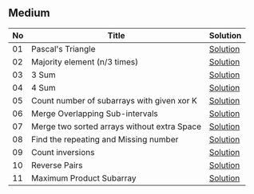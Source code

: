 ## Medium 

| No  | Title                                                    | Solution |
| --- | -----                                                    | -------  |
| 01 | Pascal's Triangle                                         | [Solution]()
| 02 | Majority element (n/3 times)                              | [Solution]()
| 03 | 3 Sum                                                     | [Solution]()
| 04 | 4 Sum                                                     | [Solution]()
| 05 | Count number of subarrays with given xor K                | [Solution]()
| 06 | Merge Overlapping Sub-intervals                           | [Solution]()
| 07 | Merge two sorted arrays without extra Space               | [Solution]()
| 08 | Find the repeating and Missing number                     | [Solution]()
| 09 | Count inversions                                          | [Solution]()
| 10 | Reverse Pairs                                             | [Solution]()
| 11 | Maximum Product Subarray                                  | [Solution]()
